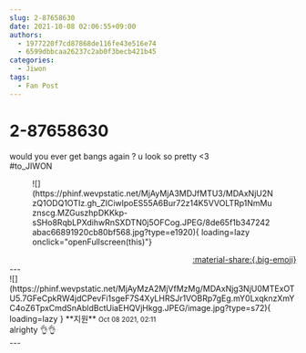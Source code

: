 ```yaml
---
slug: 2-87658630
date: 2021-10-08 02:06:55+09:00
authors:
  - 1977220f7cd87868de116fe43e516e74
  - 6599dbbcaa26237c2ab0f3becb421b45
categories:
  - Jiwon
tags:
  - Fan Post
---
```


# 2-87658630

<div class="post-container" markdown="1">
<div class="content-container md-sidebar__scrollwrap" markdown="1">

would you ever get bangs again ? u look so pretty &lt;3<br>\#to_JIWON
<figure markdown="1">
![](https://phinf.wevpstatic.net/MjAyMjA3MDJfMTU3/MDAxNjU2NzQ1ODQ1OTIz.gh_ZICiwlpoES55A6Bur72z14K5VVOLTRp1NmMuznscg.MZGuszhpDKKkp-sSHo8RqbLPXdihwRnSXDTN0j5OFCog.JPEG/8de65f1b347242abac66891920cb80bf568.jpg?type=e1920){ loading=lazy onclick="openFullscreen(this)"}
</figure>


</div>
</div>

<div style="text-align: right;" markdown="1">
<a href="https://weverse.io/fromis9/fanpost/2-87658630" style="text-align: right;">:material-share:{.big-emoji}</a>
</div>
---

<div class="comments-container md-sidebar__scrollwrap" markdown="1">
<div class="comment" markdown="1">
<div class='id-container' markdown="1">
![](https://phinf.wevpstatic.net/MjAyMzA2MjVfMzMg/MDAxNjg3NjU0MTExOTU5.7GFeCpkRW4jdCPevFi1sgeF7S4XyLHRSJr1VOBRp7gEg.mY0LxqknzXmYC4oZ6TpxCmdSnAbldBctUiaEHQVjHkgg.JPEG/image.jpg?type=s72){ loading=lazy }
**<span class="artist">지원</span>** <small>Oct 08 2021, 02:11</small><br>
</div>
<div class='comment-body' markdown="1">
alrighty 👌👌
</div>
</div>
</div>
---
